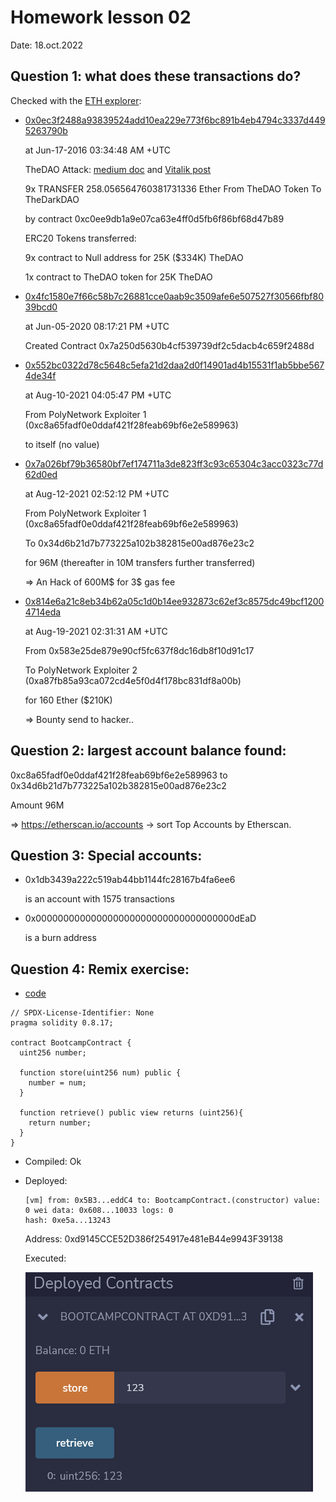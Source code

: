 # Homework lesson 02

Date: 18.oct.2022

## Question 1: what does these transactions do?

Checked with the [ETH explorer](https://etherscan.io/):
- [0x0ec3f2488a93839524add10ea229e773f6bc891b4eb4794c3337d4495263790b](https://etherscan.io/tx/0x0ec3f2488a93839524add10ea229e773f6bc891b4eb4794c3337d4495263790b)

  at Jun-17-2016 03:34:48 AM +UTC

  TheDAO Attack: [medium doc](https://medium.com/@oaeee/the-rise-of-the-dark-dao-72b21a2212e3)
  and [Vitalik post](https://blog.ethereum.org/2016/06/17/critical-update-re-dao-vulnerability)

  9x TRANSFER 258.056564760381731336 Ether From TheDAO Token To TheDarkDAO

  by contract 0xc0ee9db1a9e07ca63e4ff0d5fb6f86bf68d47b89

  ERC20 Tokens transferred:

    9x contract to Null address for 25K ($334K) TheDAO

    1x contract to TheDAO token for 25K TheDAO

- [0x4fc1580e7f66c58b7c26881cce0aab9c3509afe6e507527f30566fbf8039bcd0](https://etherscan.io/tx/0x4fc1580e7f66c58b7c26881cce0aab9c3509afe6e507527f30566fbf8039bcd0)

  at Jun-05-2020 08:17:21 PM +UTC

  Created Contract 0x7a250d5630b4cf539739df2c5dacb4c659f2488d

- [0x552bc0322d78c5648c5efa21d2daa2d0f14901ad4b15531f1ab5bbe5674de34f](https://etherscan.io/tx/0x552bc0322d78c5648c5efa21d2daa2d0f14901ad4b15531f1ab5bbe5674de34f)

  at Aug-10-2021 04:05:47 PM +UTC

  From PolyNetwork Exploiter 1 (0xc8a65fadf0e0ddaf421f28feab69bf6e2e589963) 

  to itself (no value)

- [0x7a026bf79b36580bf7ef174711a3de823ff3c93c65304c3acc0323c77d62d0ed](https://etherscan.io/tx/0x7a026bf79b36580bf7ef174711a3de823ff3c93c65304c3acc0323c77d62d0ed)

  at Aug-12-2021 02:52:12 PM +UTC

  From PolyNetwork Exploiter 1 (0xc8a65fadf0e0ddaf421f28feab69bf6e2e589963)

  To 0x34d6b21d7b773225a102b382815e00ad876e23c2

  for 96M (thereafter in 10M transfers further transferred)

  => An Hack of 600M$ for 3$ gas fee

- [0x814e6a21c8eb34b62a05c1d0b14ee932873c62ef3c8575dc49bcf12004714eda](https://etherscan.io/tx/0x814e6a21c8eb34b62a05c1d0b14ee932873c62ef3c8575dc49bcf12004714eda)

  at Aug-19-2021 02:31:31 AM +UTC

  From 0x583e25de879e90cf5fc637f8dc16db8f10d91c17

  To PolyNetwork Exploiter 2 (0xa87fb85a93ca072cd4e5f0d4f178bc831df8a00b)

  for 160 Ether ($210K)

  => Bounty send to hacker..


## Question 2: largest account balance found:

0xc8a65fadf0e0ddaf421f28feab69bf6e2e589963 to 0x34d6b21d7b773225a102b382815e00ad876e23c2

Amount 96M

=> https://etherscan.io/accounts -> sort Top Accounts by Etherscan.


## Question 3: Special accounts:
- 0x1db3439a222c519ab44bb1144fc28167b4fa6ee6

  is an account with 1575 transactions

- 0x000000000000000000000000000000000000dEaD

  is a burn address


## Question 4: Remix exercise:
- [code](https://gist.github.com/extropyCoder/77487267da199320fb9c852cfde70fb1)

```
// SPDX-License-Identifier: None
pragma solidity 0.8.17;

contract BootcampContract {
  uint256 number;

  function store(uint256 num) public {
    number = num;
  }

  function retrieve() public view returns (uint256){
    return number;
  }
}
```

  - Compiled: Ok

  - Deployed:

    ```
    [vm] from: 0x5B3...eddC4 to: BootcampContract.(constructor) value: 0 wei data: 0x608...10033 logs: 0
    hash: 0xe5a...13243
    ```

    Address: 0xd9145CCE52D386f254917e481eB44e9943F39138

    Executed:

    ![Executed](./Homework02-DeployedContract-Executed.png)
